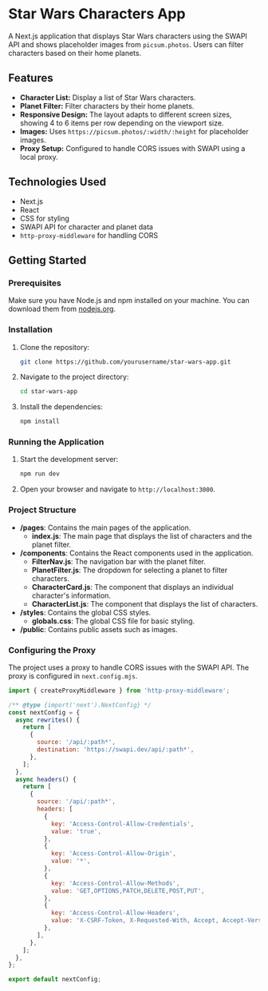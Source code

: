 # Star Wars Characters App

A Next.js application that displays Star Wars characters using the SWAPI API and shows placeholder images from `picsum.photos`. Users can filter characters based on their home planets.

## Features

- **Character List:** Display a list of Star Wars characters.
- **Planet Filter:** Filter characters by their home planets.
- **Responsive Design:** The layout adapts to different screen sizes, showing 4 to 6 items per row depending on the viewport size.
- **Images:** Uses `https://picsum.photos/:width/:height` for placeholder images.
- **Proxy Setup:** Configured to handle CORS issues with SWAPI using a local proxy.

## Technologies Used

- Next.js
- React
- CSS for styling
- SWAPI API for character and planet data
- `http-proxy-middleware` for handling CORS

## Getting Started

### Prerequisites

Make sure you have Node.js and npm installed on your machine. You can download them from [nodejs.org](https://nodejs.org/).

### Installation

1. Clone the repository:
    ```bash
    git clone https://github.com/yourusername/star-wars-app.git
    ```
2. Navigate to the project directory:
    ```bash
    cd star-wars-app
    ```
3. Install the dependencies:
    ```bash
    npm install
    ```

### Running the Application

1. Start the development server:
    ```bash
    npm run dev
    ```
2. Open your browser and navigate to `http://localhost:3000`.

### Project Structure

- **/pages**: Contains the main pages of the application.
  - **index.js**: The main page that displays the list of characters and the planet filter.
- **/components**: Contains the React components used in the application.
  - **FilterNav.js**: The navigation bar with the planet filter.
  - **PlanetFilter.js**: The dropdown for selecting a planet to filter characters.
  - **CharacterCard.js**: The component that displays an individual character's information.
  - **CharacterList.js**: The component that displays the list of characters.
- **/styles**: Contains the global CSS styles.
  - **globals.css**: The global CSS file for basic styling.
- **/public**: Contains public assets such as images.

### Configuring the Proxy

The project uses a proxy to handle CORS issues with the SWAPI API. The proxy is configured in `next.config.mjs`.

```javascript
import { createProxyMiddleware } from 'http-proxy-middleware';

/** @type {import('next').NextConfig} */
const nextConfig = {
  async rewrites() {
    return [
      {
        source: '/api/:path*',
        destination: 'https://swapi.dev/api/:path*',
      },
    ];
  },
  async headers() {
    return [
      {
        source: '/api/:path*',
        headers: [
          {
            key: 'Access-Control-Allow-Credentials',
            value: 'true',
          },
          {
            key: 'Access-Control-Allow-Origin',
            value: '*',
          },
          {
            key: 'Access-Control-Allow-Methods',
            value: 'GET,OPTIONS,PATCH,DELETE,POST,PUT',
          },
          {
            key: 'Access-Control-Allow-Headers',
            value: 'X-CSRF-Token, X-Requested-With, Accept, Accept-Version, Content-Length, Content-MD5, Content-Type, Date, X-Api-Version',
          },
        ],
      },
    ];
  },
};

export default nextConfig;
